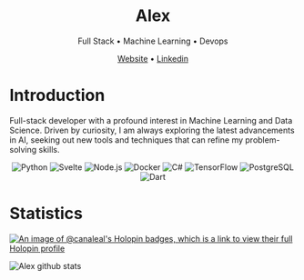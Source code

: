 

<div align="center">

  <h1>Alex</h1>
  <p>Full Stack • Machine Learning • Devops</p>
  
  <a href="https://alexcanales.vercel.app/">Website</a> • <a href="https://www.linkedin.com/in/alex-canales/">Linkedin</a>

</div>

<h1 id="introduction">Introduction</h1>

Full-stack developer with a profound interest in Machine Learning and Data Science.
Driven by curiosity, I am always exploring the latest advancements in AI, seeking out new tools and techniques that can refine my problem-solving skills.

<div align="center" id="technologies">

<img src="https://img.shields.io/badge/python-%23121011.svg?style=for-the-badge&logo=python" alt="Python"/>
<img src="https://img.shields.io/badge/svelte-%23121011.svg?style=for-the-badge&logo=svelte" alt="Svelte"/>
<img src="https://img.shields.io/badge/node.js-%23121011.svg?style=for-the-badge&logo=node.js" alt="Node.js"/>
<img src="https://img.shields.io/badge/docker-%23121011.svg?style=for-the-badge&logo=docker" alt="Docker"/>
<img src="https://img.shields.io/badge/c%23-%23121011.svg?style=for-the-badge&logo=c-sharp" alt="C#"/>
<img src="https://img.shields.io/badge/tensorflow-%23121011.svg?style=for-the-badge&logo=tensorflow" alt="TensorFlow"/>
<img src="https://img.shields.io/badge/postgres-%23121011.svg?style=for-the-badge&logo=postgresql" alt="PostgreSQL"/>
<img src="https://img.shields.io/badge/dart-%23121011.svg?style=for-the-badge&logo=dart" alt="Dart"/>

</div>



<h1 id="introduction">Statistics</h1>

[![An image of @canaleal's Holopin badges, which is a link to view their full Holopin profile](https://holopin.me/canaleal)](https://holopin.io/@canaleal)

<img src="https://github-readme-stats.vercel.app/api/wakatime?username=canaleal&layout=compact&hide_border=true&langs_count=15&title_color=4a5ef3&icon_color=4a5ef3&text_color=c9d1d9&bg_color=0d1117" alt="Alex github stats" /> 
